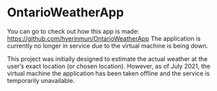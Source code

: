 # OntarioWeatherApp

You can go to check out how this app is made: https://github.com/hyerinmun/OntarioWeatherApp
The application is currently no longer in service due to the virtual machine is being down.

This project was initially designed to estimate the actual weather at the user’s exact location (or chosen location). However, as of July 2021, the virtual machine the application has been taken offline and the service is temporarily unavailable.
